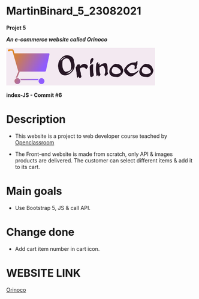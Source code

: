 # MartinBinard_5_23082021
**Projet 5**

***An e-commerce website called Orinoco***

![logo-orinoco](./Front-end/img/Orinoco-logo-title.png)

**index-JS - Commit #6**

# Description

* This website is a project to web developer course teached by [Openclassroom](https://openclassrooms.com/en/paths/141-web-developer)

* The Front-end website is made from scratch, only API & images products are delivered. The customer can select different items & add it to its cart.

# Main goals

* Use Bootstrap 5, JS & call API.

# Change done

* Add cart item number in cart icon.

# WEBSITE LINK

[Orinoco](https://martinbinard.github.io/MartinBinard_5_23082021/Front-end/)